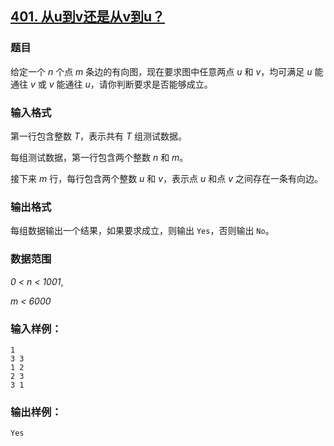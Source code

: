 ## [401. 从u到v还是从v到u？](https://www.acwing.com/problem/content/403/)

### 题目

给定一个 *n* 个点 *m* 条边的有向图，现在要求图中任意两点 *u* 和 *v*，均可满足 *u* 能通往 *v* 或 *v* 能通往 *u*，请你判断要求是否能够成立。

### 输入格式

第一行包含整数 *T*，表示共有 *T* 组测试数据。

每组测试数据，第一行包含两个整数 *n* 和 *m*。

接下来 *m* 行，每行包含两个整数 *u* 和 *v*，表示点 *u* 和点 *v* 之间存在一条有向边。

### 输出格式

每组数据输出一个结果，如果要求成立，则输出 `Yes`，否则输出 `No`。

### 数据范围

*0 < n < 1001*,

*m < 6000*

### 输入样例：

```
1
3 3
1 2
2 3
3 1
```

### 输出样例：

```
Yes
```
